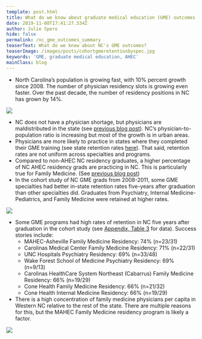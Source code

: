 ```yaml
---
template: post.html
title: What do we know about graduate medical education (GME) outcomes in NC?
date: 2019-11-08T17:41:27.534Z
author: Julie Spero
hide: false
permalink: /nc_gme_outcomes_summary
teaserText: What do we know about NC's GME outcomes?
teaserImage: /images/posts/cohortgmeretentionbyspec.jpg
keywords: 'GME, graduate medical education, AHEC'
mainClass: blog
---
```

* North Carolina’s population is growing fast, with 10% percent growth since 2008. The number of physician residency slots is growing even faster. Over the past decade, the number of residency positions in NC has grown by 14%. 

![](/images/posts/growthofgmepositions2008onward.jpg)

* NC does not have a physician shortage, but physicians are maldistributed in the state (see [previous blog post](https://nchealthworkforce.unc.edu/physician_growth_metro/)). NC’s physician-to-population ratio is increasing but most of the growth is in urban areas.
* Physicians are more likely to practice in states where they completed their GME training (see state retention rates [here](https://docflows.unc.edu/)). That said, retention rates are not uniform across specialties and programs. 
* Compared to non-AHEC NC residency graduates, a higher percentage of NC AHEC residency grads are practicing in NC.  This is particularly true for Family Medicine.  (See [previous blog post](https://nchealthworkforce.unc.edu/ahec_resident_outcomes_2017/))
* In the cohort study of NC GME grads from 2008-2011, some GME specialties had better in-state retention rates five-years after graduation than other specialties did.  Graduates from Psychiatry, Internal Medicine-Pediatrics, and Family Medicine were retained at higher rates.  

![](/images/posts/cohortgmeretentionbyspec.jpg)

* Some GME programs had high rates of retention in NC five years after graduation in the cohort study (see [Appendix, Table 3](https://www.shepscenter.unc.edu/workforce_product/workforce-outcomes-nc-physician-residency-graduates/) for data).  Success stories include:
  * MAHEC-Asheville Family Medicine Residency: 74% (n=23/31)
  * Carolinas Medical Center Family Medicine Residency: 71% (n=22/31)
  * UNC Hospitals Psychiatry Residency: 69% (n=33/48)
  * Wake Forest School of Medicine Psychiatry Residency: 69% (n=9/13)
  * Carolinas HealthCare System Northeast (Cabarrus) Family Medicine Residency: 66% (n=19/29)
  * Cone Health Family Medicine Residency: 66% (n=21/32)
  * Cone Health Internal Medicine Residency: 66% (n=19/29)
* There is a high concentration of family medicine physicians per capita in Western NC relative to the rest of the state.  There are multiple reasons for this, but the MAHEC Family Medicine residency program is likely a factor.

![](/images/posts/physician_-_family_medicine_2018.png)
